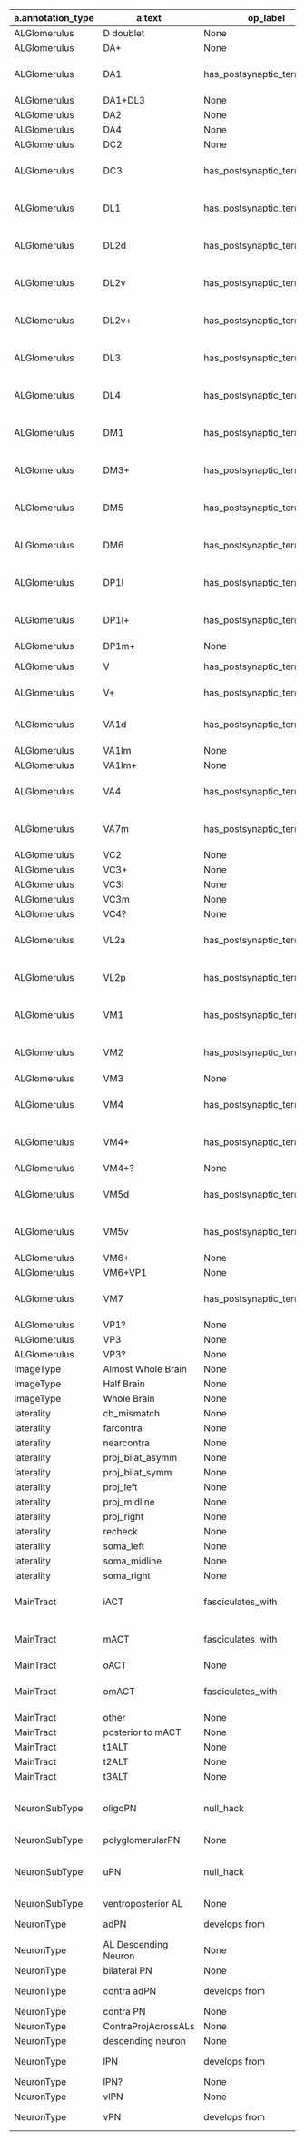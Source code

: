 | a.annotation_type | a.text | op_label | op_id | class_label | class_id |
|---|---|---|---|---|---|
| ALGlomerulus | D doublet | None | None | None | None |
| ALGlomerulus | DA+ | None | None | None | None |
| ALGlomerulus | DA1 | has_postsynaptic_terminal_in | RO_0002110 | antennal lobe glomerulus DA1 | FBbt_00003932 |
| ALGlomerulus | DA1+DL3 | None | None | None | None |
| ALGlomerulus | DA2 | None | None | None | None |
| ALGlomerulus | DA4 | None | None | None | None |
| ALGlomerulus | DC2 | None | None | None | None |
| ALGlomerulus | DC3 | has_postsynaptic_terminal_in | RO_0002110 | antennal lobe glomerulus DC3 | FBbt_00003963 |
| ALGlomerulus | DL1 | has_postsynaptic_terminal_in | RO_0002110 | antennal lobe glomerulus DL1 | FBbt_00003968 |
| ALGlomerulus | DL2d | has_postsynaptic_terminal_in | RO_0002110 | antennal lobe glomerulus DL2d | FBbt_00100377 |
| ALGlomerulus | DL2v | has_postsynaptic_terminal_in | RO_0002110 | antennal lobe glomerulus DL2v | FBbt_00100376 |
| ALGlomerulus | DL2v+ | has_postsynaptic_terminal_in | RO_0002110 | antennal lobe glomerulus DL2v | FBbt_00100376 |
| ALGlomerulus | DL3 | has_postsynaptic_terminal_in | RO_0002110 | antennal lobe glomerulus DL3 | FBbt_00003964 |
| ALGlomerulus | DL4 | has_postsynaptic_terminal_in | RO_0002110 | antennal lobe glomerulus DL4 | FBbt_00003965 |
| ALGlomerulus | DM1 | has_postsynaptic_terminal_in | RO_0002110 | antennal lobe glomerulus DM1 | FBbt_00003975 |
| ALGlomerulus | DM3+ | has_postsynaptic_terminal_in | RO_0002110 | antennal lobe glomerulus DM3 | FBbt_00003972 |
| ALGlomerulus | DM5 | has_postsynaptic_terminal_in | RO_0002110 | antennal lobe glomerulus DM5 | FBbt_00003940 |
| ALGlomerulus | DM6 | has_postsynaptic_terminal_in | RO_0002110 | antennal lobe glomerulus DM6 | FBbt_00003941 |
| ALGlomerulus | DP1l | has_postsynaptic_terminal_in | RO_0002110 | antennal lobe glomerulus DP1l | FBbt_00007098 |
| ALGlomerulus | DP1l+ | has_postsynaptic_terminal_in | RO_0002110 | antennal lobe glomerulus DP1l | FBbt_00007098 |
| ALGlomerulus | DP1m+ | None | None | None | None |
| ALGlomerulus | V | has_postsynaptic_terminal_in | RO_0002110 | antennal lobe glomerulus V | FBbt_00003951 |
| ALGlomerulus | V+ | has_postsynaptic_terminal_in | RO_0002110 | antennal lobe glomerulus V | FBbt_00003951 |
| ALGlomerulus | VA1d | has_postsynaptic_terminal_in | RO_0002110 | antennal lobe glomerulus VA1d | FBbt_00007101 |
| ALGlomerulus | VA1lm | None | None | None | None |
| ALGlomerulus | VA1lm+ | None | None | None | None |
| ALGlomerulus | VA4 | has_postsynaptic_terminal_in | RO_0002110 | antennal lobe glomerulus VA4 | FBbt_00003944 |
| ALGlomerulus | VA7m | has_postsynaptic_terminal_in | RO_0002110 | antennal lobe glomerulus VA7m | FBbt_00007102 |
| ALGlomerulus | VC2 | None | None | None | None |
| ALGlomerulus | VC3+ | None | None | None | None |
| ALGlomerulus | VC3l | None | None | None | None |
| ALGlomerulus | VC3m | None | None | None | None |
| ALGlomerulus | VC4? | None | None | None | None |
| ALGlomerulus | VL2a | has_postsynaptic_terminal_in | RO_0002110 | antennal lobe glomerulus VL2a | FBbt_00007106 |
| ALGlomerulus | VL2p | has_postsynaptic_terminal_in | RO_0002110 | antennal lobe glomerulus VL2p | FBbt_00007107 |
| ALGlomerulus | VM1 | has_postsynaptic_terminal_in | RO_0002110 | antennal lobe glomerulus VM1 | FBbt_00003956 |
| ALGlomerulus | VM2 | has_postsynaptic_terminal_in | RO_0002110 | antennal lobe glomerulus VM2 | FBbt_00003947 |
| ALGlomerulus | VM3 | None | None | None | None |
| ALGlomerulus | VM4 | has_postsynaptic_terminal_in | RO_0002110 | antennal lobe glomerulus VM2 | FBbt_00003947 |
| ALGlomerulus | VM4+ | has_postsynaptic_terminal_in | RO_0002110 | antennal lobe glomerulus VM2 | FBbt_00003947 |
| ALGlomerulus | VM4+? | None | None | None | None |
| ALGlomerulus | VM5d | has_postsynaptic_terminal_in | RO_0002110 | antennal lobe glomerulus VM5d | FBbt_00007391 |
| ALGlomerulus | VM5v | has_postsynaptic_terminal_in | RO_0002110 | antennal lobe glomerulus VM5v | FBbt_00007365 |
| ALGlomerulus | VM6+ | None | None | None | None |
| ALGlomerulus | VM6+VP1 | None | None | None | None |
| ALGlomerulus | VM7 | has_postsynaptic_terminal_in | RO_0002110 | antennal lobe glomerulus VM7 | FBbt_00003973 |
| ALGlomerulus | VP1? | None | None | None | None |
| ALGlomerulus | VP3 | None | None | None | None |
| ALGlomerulus | VP3? | None | None | None | None |
| ImageType | Almost Whole Brain | None | None | None | None |
| ImageType | Half Brain | None | None | None | None |
| ImageType | Whole Brain | None | None | None | None |
| laterality | cb_mismatch | None | None | None | None |
| laterality | farcontra | None | None | None | None |
| laterality | nearcontra | None | None | None | None |
| laterality | proj_bilat_asymm | None | None | None | None |
| laterality | proj_bilat_symm | None | None | None | None |
| laterality | proj_left | None | None | None | None |
| laterality | proj_midline | None | None | None | None |
| laterality | proj_right | None | None | None | None |
| laterality | recheck | None | None | None | None |
| laterality | soma_left | None | None | None | None |
| laterality | soma_midline | None | None | None | None |
| laterality | soma_right | None | None | None | None |
| MainTract | iACT | fasciculates_with | RO_0002101 | medial antennal lobe tract | FBbt_00003985 |
| MainTract | mACT | fasciculates_with | RO_0002101 | mediolateral antennal lobe tract | FBbt_00003984 |
| MainTract | oACT | None | None | None | None |
| MainTract | omACT | fasciculates_with | RO_0002101 | transverse antennal lobe tract | FBbt_00007482 |
| MainTract | other | None | None | None | None |
| MainTract | posterior to mACT | None | None | None | None |
| MainTract | t1ALT | None | None | None | None |
| MainTract | t2ALT | None | None | None | None |
| MainTract | t3ALT | None | None | None | None |
| NeuronSubType | oligoPN | null_hack | 0 | multiglomerular antennal lobe projection neuron | FBbt_00007384 |
| NeuronSubType | polyglomerularPN | None | None | None | None |
| NeuronSubType | uPN | null_hack | 0 | uniglomerular antennal lobe projection neuron | FBbt_00007383 |
| NeuronSubType | ventroposterior AL | None | None | None | None |
| NeuronType | adPN | develops from | RO_0002202 | neuroblast ALad1 | FBbt_00067346 |
| NeuronType | AL Descending Neuron | None | None | None | None |
| NeuronType | bilateral PN | None | None | None | None |
| NeuronType | contra adPN | develops from | RO_0002202 | neuroblast ALad1 | FBbt_00067346 |
| NeuronType | contra PN | None | None | None | None |
| NeuronType | ContraProjAcrossALs | None | None | None | None |
| NeuronType | descending neuron | None | None | None | None |
| NeuronType | lPN | develops from | RO_0002202 | neuroblast ALl1 | FBbt_00067347 |
| NeuronType | lPN? | None | None | None | None |
| NeuronType | vlPN | None | None | None | None |
| NeuronType | vPN | develops from | RO_0002202 | neuroblast ALv1 | FBbt_00067348 |
